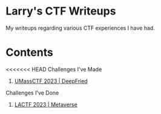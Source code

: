 # Larry's CTF Writeups
My writeups regarding various CTF experiences I have had.

# Contents

<<<<<<< HEAD
Challenges I've Made

1. [UMassCTF 2023 | DeepFried](MyChallenges/DeepFried/DeepFried.md)


Challenges I've Done

1. [LACTF 2023 | Metaverse](OtherChallenges/Metaverse/MetaverseWriteup.md)
